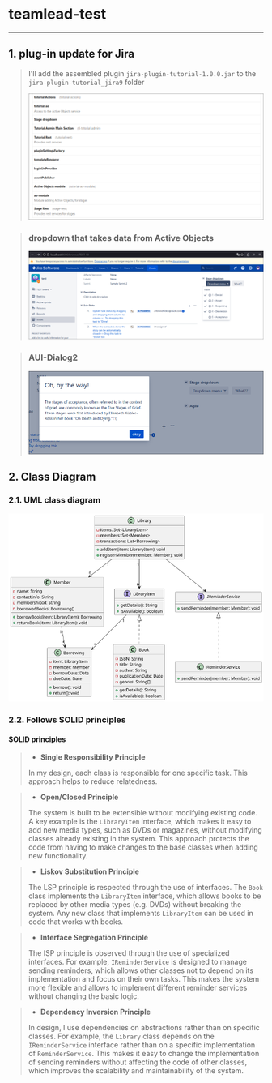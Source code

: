 # teamlead-test

---
## 1. plug-in update for Jira
> I'll add the assembled plugin `jira-plugin-tutorial-1.0.0.jar` to the `jira-plugin-tutorial_jira9` folder
> 
> ![img_2.png](img_2.png)

>### dropdown that takes data from Active Objects
>![img.png](img.png)


>### AUI-Dialog2
>![img_1.png](img_1.png)

## 2. Class Diagram
### 2.1.  UML class diagram
![Class_Diagram.png](Class_Diagram.png)

### 2.2.  Follows SOLID principles
#### SOLID principles
> - **Single Responsibility Principle**
> 
> In my design, each class is responsible for one specific task. This approach helps to reduce relatedness.

> - **Open/Closed Principle**
> 
> The system is built to be extensible without modifying existing code. A key example is the `LibraryItem` interface, which makes it easy to add new media types, such as DVDs or magazines, without modifying classes already existing in the system. This approach protects the code from having to make changes to the base classes when adding new functionality.

> - **Liskov Substitution Principle**
> 
> The LSP principle is respected through the use of interfaces. The `Book` class implements the `LibraryItem` interface, which allows books to be replaced by other media types (e.g. DVDs) without breaking the system. Any new class that implements `LibraryItem` can be used in code that works with books.

> - **Interface Segregation Principle**
> 
> The ISP principle is observed through the use of specialized interfaces. For example, `IReminderService` is designed to manage sending reminders, which allows other classes not to depend on its implementation and focus on their own tasks. This makes the system more flexible and allows to implement different reminder services without changing the basic logic.

> - **Dependency Inversion Principle**
> 
> In design, I use dependencies on abstractions rather than on specific classes. For example, the `Library` class depends on the `IReminderService` interface rather than on a specific implementation of `ReminderService`. This makes it easy to change the implementation of sending reminders without affecting the code of other classes, which improves the scalability and maintainability of the system.



